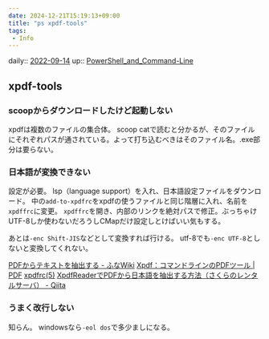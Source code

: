 ```yaml
---
date: 2024-12-21T15:19:13+09:00
title: "ps xpdf-tools"
tags:
 - Info
---
```


daily:: [2022-09-14](Daily_Note/2022-09-14.md)
up:: [PowerShell_and_Command-Line](../Bar/App/PowerShell_and_Command-Line.md)

## xpdf-tools
### scoopからダウンロードしたけど起動しない
xpdfは複数のファイルの集合体。
scoop catで読むと分かるが、そのファイルにそれぞれパスが通されている。よって打ち込むべきはそのファイル名。.exe部分は要らない。
### 日本語が変換できない
設定が必要。
lsp（language support）を入れ、日本語設定ファイルをダウンロード。
中の`add-to-xpdfrc`をxpdfの使うファイルと同じ階層に入れ、名前を`xpdffrc`に変更。
`xpdffrc`を開き、内部のリンクを絶対パスで修正。ぶっちゃけUTF-8しか使わないだろうしCMapだけ設定しとけばいい気もする。

あとは`-enc Shift-JIS`などとして変換すれば行ける。
utf-8でも`-enc UTF-8`としないと変換してくれない。

[PDFからテキストを抽出する - ふなWiki](https://blue-red.ddo.jp/~ao/wiki/wiki.cgi?page=PDF%A4%AB%A4%E9%A5%C6%A5%AD%A5%B9%A5%C8%A4%F2%C3%EA%BD%D0%A4%B9%A4%EB)
[Xpdf：コマンドラインのPDFツール | PDF](http://pdf-file.nnn2.com/?p=858)
[xpdfrc(5)](http://www.xpdfreader.com/xpdfrc-man.html)
[XpdfReaderでPDFから日本語を抽出する方法（さくらのレンタルサーバ） - Qiita](https://qiita.com/zembutsu/items/b9b6cde59c0c005ec063)

### うまく改行しない
知らん。
windowsなら`-eol dos`で多少ましになる。
